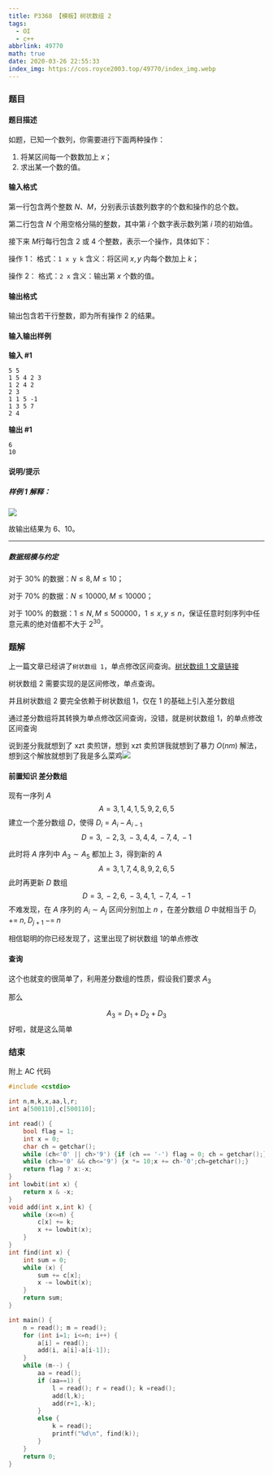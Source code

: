 ```yaml
---
title: P3368 【模板】树状数组 2
tags:
  - OI
  - c++
abbrlink: 49770
math: true
date: 2020-03-26 22:55:33
index_img: https://cos.royce2003.top/49770/index_img.webp
---
```


### 题目

#### 题目描述

如题，已知一个数列，你需要进行下面两种操作：

1. 将某区间每一个数数加上 $x$；
2. 求出某一个数的值。
<!--more-->
#### 输入格式

第一行包含两个整数 $N$、$M$，分别表示该数列数字的个数和操作的总个数。

第二行包含 $N$ 个用空格分隔的整数，其中第 $i$ 个数字表示数列第 $i$ 项的初始值。

接下来 $M$行每行包含 2 或 4 个整数，表示一个操作，具体如下：

操作 1： 格式：`1 x y k` 含义：将区间 $x,y$ 内每个数加上 $k$；

操作 2： 格式：`2 x` 含义：输出第 $x$ 个数的值。

#### 输出格式

输出包含若干行整数，即为所有操作 2 的结果。

#### 输入输出样例

**输入 #1**

```
5 5
1 5 4 2 3
1 2 4 2
2 3
1 1 5 -1
1 3 5 7
2 4
```

**输出 #1**

```
6
10
```

#### 说明/提示

##### 样例 1 解释：

![](https://cos.royce2003.top/49770/01.webp)

故输出结果为 6、10。

------

##### 数据规模与约定

对于 $30\%$ 的数据：$N\le8,M\le10$；

对于 $70\%$ 的数据：$N\le 10000,M\le10000$；

对于 $100\%$ 的数据：$1 \leq N, M\le 500000$，$1 \leq x, y \leq n$，保证任意时刻序列中任意元素的绝对值都不大于 $2^{30}$。



### 题解

上一篇文章已经讲了`树状数组 1`，单点修改区间查询。[树状数组 1 文章链接](../759)

树状数组 2 需要实现的是区间修改，单点查询。

并且树状数组 2 要完全依赖于树状数组 1，仅在 1 的基础上引入差分数组

通过差分数组将其转换为单点修改区间查询，没错，就是树状数组 1，的单点修改区间查询

说到差分我就想到了 xzt 卖煎饼，想到 xzt 卖煎饼我就想到了暴力 $O(nm)$ 解法，想到这个解放就想到了我是多么菜鸡![](https://cos.royce2003.top/49770/02.webp)

#### 前置知识 差分数组
现有一序列 $A$
$$
A={3,\,1,\,4,\,1,\,5,\,9,\,2,\,6,\,5}
$$
建立一个差分数组 $D$，使得 $D_i=A_i-A_{i-1}$
$$
D={3,\;-2,\,3,\,-3,\,4,\,4,\,-7,\,4,\,-1}
$$

此时将 $A$ 序列中 $A_3 \sim A_5$ 都加上 3，得到新的 $A$
$$
A={3,\,1,\,7,\,4,\,8,\,9,\,2,\,6,\,5}
$$
此时再更新 $D$ 数组
$$
D={3,\,-2,\,6,\,-3,\,4,\,1,\,-7,\,4,\,-1}
$$
不难发现，在 $A$ 序列的 $A_i \sim A_j$ 区间分别加上 $n$ ，在差分数组 $D$ 中就相当于 $D_i\;+=\; n,\;D_{j+1}\;-=\;n$

相信聪明的你已经发现了，这里出现了树状数组 1的单点修改

#### 查询

这个也就变的很简单了，利用差分数组的性质，假设我们要求 $A_3$

那么

$$
A_3=D_1+D_2+D_3
$$
好啦，就是这么简单

### 结束

附上 AC 代码
```cpp
#include <cstdio>

int n,m,k,x,aa,l,r;
int a[500110],c[500110];

int read() {
	bool flag = 1;
	int x = 0;
	char ch = getchar();
	while (ch<'0' || ch>'9') {if (ch == '-') flag = 0; ch = getchar();}
	while (ch>='0' && ch<='9') {x *= 10;x += ch-'0';ch=getchar();}
	return flag ? x:-x;
}
int lowbit(int x) {
	return x & -x;
}
void add(int x,int k) {
	while (x<=n) {
		c[x] += k;
		x += lowbit(x);
	}
}
int find(int x) {
	int sum = 0;
	while (x) {
		sum += c[x];
		x -= lowbit(x);
	}
	return sum;
}

int main() {
	n = read(); m = read();
	for (int i=1; i<=n; i++) {
		a[i] = read();
		add(i, a[i]-a[i-1]);
	}
	while (m--) {
		aa = read();
		if (aa==1) {
			l = read(); r = read(); k =read();
			add(l,k);
			add(r+1,-k);
		}
		else {
			k = read();
			printf("%d\n", find(k));
		}
	}
	return 0; 
}
```